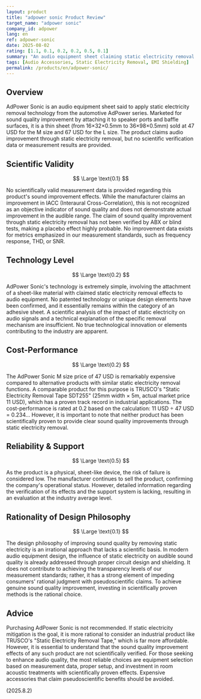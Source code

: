 ```yaml
---
layout: product
title: "adpower sonic Product Review"
target_name: "adpower sonic"
company_id: adpower
lang: en
ref: adpower-sonic
date: 2025-08-02
rating: [1.1, 0.1, 0.2, 0.2, 0.5, 0.1]
summary: "An audio equipment sheet claiming static electricity removal that lacks a scientific basis and is an extremely expensive pseudoscientific product."
tags: [Audio Accessories, Static Electricity Removal, EMI Shielding]
permalink: /products/en/adpower-sonic/
---
```


## Overview

AdPower Sonic is an audio equipment sheet said to apply static electricity removal technology from the automotive AdPower series. Marketed for sound quality improvement by attaching it to speaker ports and baffle surfaces, it is a thin sheet (from 16×32×0.5mm to 36×98×0.5mm) sold at 47 USD for the M size and 67 USD for the L size. The product claims audio improvement through static electricity removal, but no scientific verification data or measurement results are provided.

## Scientific Validity

$$ \Large \text{0.1} $$

No scientifically valid measurement data is provided regarding this product's sound improvement effects. While the manufacturer claims an improvement in IACC (Interaural Cross-Correlation), this is not recognized as an objective indicator of sound quality and does not demonstrate actual improvement in the audible range. The claim of sound quality improvement through static electricity removal has not been verified by ABX or blind tests, making a placebo effect highly probable. No improvement data exists for metrics emphasized in our measurement standards, such as frequency response, THD, or SNR.

## Technology Level

$$ \Large \text{0.2} $$

AdPower Sonic's technology is extremely simple, involving the attachment of a sheet-like material with claimed static electricity removal effects to audio equipment. No patented technology or unique design elements have been confirmed, and it essentially remains within the category of an adhesive sheet. A scientific analysis of the impact of static electricity on audio signals and a technical explanation of the specific removal mechanism are insufficient. No true technological innovation or elements contributing to the industry are apparent.

## Cost-Performance

$$ \Large \text{0.2} $$

The AdPower Sonic M size price of 47 USD is remarkably expensive compared to alternative products with similar static electricity removal functions. A comparable product for this purpose is TRUSCO's "Static Electricity Removal Tape SDT255" (25mm width × 5m, actual market price 11 USD), which has a proven track record in industrial applications. The cost-performance is rated at 0.2 based on the calculation: 11 USD ÷ 47 USD = 0.234... However, it is important to note that neither product has been scientifically proven to provide clear sound quality improvements through static electricity removal.

## Reliability & Support

$$ \Large \text{0.5} $$

As the product is a physical, sheet-like device, the risk of failure is considered low. The manufacturer continues to sell the product, confirming the company's operational status. However, detailed information regarding the verification of its effects and the support system is lacking, resulting in an evaluation at the industry average level.

## Rationality of Design Philosophy

$$ \Large \text{0.1} $$

The design philosophy of improving sound quality by removing static electricity is an irrational approach that lacks a scientific basis. In modern audio equipment design, the influence of static electricity on audible sound quality is already addressed through proper circuit design and shielding. It does not contribute to achieving the transparency levels of our measurement standards; rather, it has a strong element of impeding consumers' rational judgment with pseudoscientific claims. To achieve genuine sound quality improvement, investing in scientifically proven methods is the rational choice.

## Advice

Purchasing AdPower Sonic is not recommended. If static electricity mitigation is the goal, it is more rational to consider an industrial product like TRUSCO's "Static Electricity Removal Tape," which is far more affordable. However, it is essential to understand that the sound quality improvement effects of any such product are not scientifically verified. For those seeking to enhance audio quality, the most reliable choices are equipment selection based on measurement data, proper setup, and investment in room acoustic treatments with scientifically proven effects. Expensive accessories that claim pseudoscientific benefits should be avoided.

(2025.8.2)
